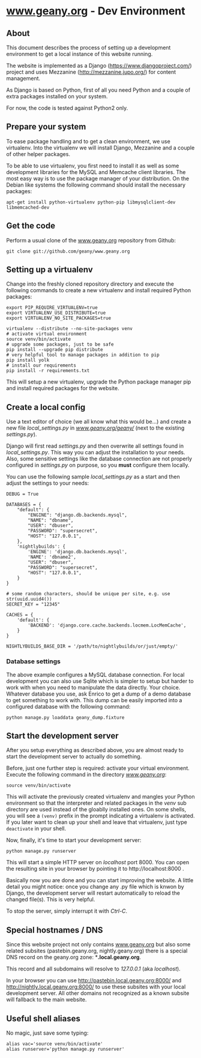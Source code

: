 www.geany.org - Dev Environment
===============================

About
-----
This document describes the process of setting up a development environment to
get a local instance of this website running.

The website is implemented as a Django (https://www.djangoproject.com/) project
and uses Mezzanine (http://mezzanine.jupo.org/) for content management.

As Django is based on Python, first of all you need Python and a couple of
extra packages installed on your system.

For now, the code is tested against Python2 only.


Prepare your system
-------------------

To ease package handling and to get a clean environment, we use
virtualenv. Into the virtualenv we will install Django, Mezzanine and a couple of
other helper packages.

To be able to use virtualenv, you first need to install it as well as some
development libraries for the MySQL and Memcache client libraries.
The most easy way is to use the package manager of your distribution.
On the Debian like systems the following command should install the necessary
packages:

    apt-get install python-virtualenv python-pip libmysqlclient-dev libmemcached-dev


Get the code
------------

Perform a usual clone of the www.geany.org repository from Github:

    git clone git://github.com/geany/www.geany.org


Setting up a virtualenv
-----------------------

Change into the freshly cloned repository directory and execute the following commands
to create a new virtualenv and install required Python packages:

    export PIP_REQUIRE_VIRTUALENV=true
    export VIRTUALENV_USE_DISTRIBUTE=true
    export VIRTUALENV_NO_SITE_PACKAGES=true

    virtualenv --distribute --no-site-packages venv
    # activate virtual environment
    source venv/bin/activate
    # upgrade some packages, just to be safe
    pip install --upgrade pip distribute
    # very helpful tool to manage packages in addition to pip
    pip install yolk
    # install our requirements
    pip install -r requirements.txt

This will setup a new virtualenv, upgrade the Python package manager
pip and install required packages for the website.


Create a local config
---------------------

Use a text editor of choice (we all know what this would be...) and create a new file
*local_settings.py* in *www.geany.org/geany/* (next to the existing *settings.py*).

Django will first read *settings.py* and then overwrite all settings found in
*local_settings.py*. This way you can adjust the installation to your needs.
Also, some sensitive settings like the database connection are not properly
configured in *settings.py* on purpose, so you **must** configure them
locally.

You can use the following sample *local_settings.py* as a start and then adjust
the settings to your needs:

    DEBUG = True

    DATABASES = {
        "default": {
            "ENGINE": "django.db.backends.mysql",
            "NAME": "dbname",
            "USER": "dbuser",
            "PASSWORD": "supersecret",
            "HOST": "127.0.0.1",
        },
        'nightlybuilds': {
            'ENGINE': 'django.db.backends.mysql',
            'NAME': 'dbname2',
            "USER": "dbuser",
            "PASSWORD": "supersecret",
            "HOST": "127.0.0.1",
        }
    }

    # some random characters, should be unique per site, e.g. use str(uuid.uuid4())
    SECRET_KEY = "12345"

    CACHES = {
        'default': {
            'BACKEND': 'django.core.cache.backends.locmem.LocMemCache',
        }
    }

    NIGHTLYBUILDS_BASE_DIR = '/path/to/nightlybuilds/or/just/empty/'


### Database settings ###

The above example configures a MySQL database connection.
For local development you can also use Sqlite which is simpler
to setup but harder to work with when you need to manipulate the
data directly.
Your choice.
Whatever database you use, ask Enrico to get a dump of a demo database
to get something to work with. This dump can be easily imported into
a configured database with the following command:

    python manage.py loaddata geany_dump.fixture


Start the development server
----------------------------

After you setup everything as described above, you are almost ready
to start the development server to actually do something.

Before, just one further step is required: activate your virtual environment.
Execute the following command in the directory *www.geany.org*:

    source venv/bin/activate

This will activate the previously created virtualenv and mangles
your Python environment so that the interpreter and related packages
in the *venv* sub directory are used instead of the gloablly installed
ones.
On some shells, you will see a `(venv)` prefix in the prompt indicating
a virtualenv is activated.
If you later want to clean up your shell and leave that virtualenv, just
type `deactivate` in your shell.

Now, finally, it's time to start your development server:

    python manage.py runserver

This will start a simple HTTP server on *localhost* port 8000.
You can open the resulting site in your browser by pointing it
to http://localhost:8000 .

Basically now you are done and you can start improving the website.
A little detail you might notice: once you change any .py file
which is knwon by Django, the development server will restart automatically
to reload the changed file(s). This is very helpful.

To stop the server, simply interrupt it with *Ctrl-C*.


Special hostnames / DNS
-----------------------

Since this website project not only contains www.geany.org but also
some related subsites (pastebin.geany.org, nightly.geany.org) there is
a special DNS record on the geany.org zone: ***.local.geany.org**.

This record and all subdomains will resolve to *127.0.0.1* (aka *localhost*).

In your browser you can use http://pastebin.local.geany.org:8000/ and
http://nightly.local.geany.org:8000/ to use these subsites with your
local development server.
All other domains not recognized as a known subsite will fallback to
the main website.


Useful shell aliases
--------------------

No magic, just save some typing:

    alias vac='source venv/bin/activate'
    alias runserver='python manage.py runserver'
